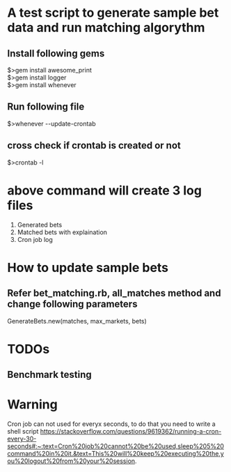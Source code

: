 # A test script to generate sample bet data and run matching algorythm
## Install following gems
  $>gem install awesome_print  
  $>gem install logger  
  $>gem install whenever

## Run following file

$>whenever --update-crontab

## cross check if crontab is created or not
$>crontab -l

# above command will create 3 log files
  1. Generated bets
  2. Matched bets with explaination
  3. Cron job log

# How to update sample bets
  ## Refer bet_matching.rb, all_matches method and change following parameters
  GenerateBets.new(matches, max_markets, bets)

# TODOs
  ## Benchmark testing

# Warning
Cron job can not used for everyx seconds, to do that you need to write a shell script
https://stackoverflow.com/questions/9619362/running-a-cron-every-30-seconds#:~:text=Cron%20job%20cannot%20be%20used,sleep%205%20command%20in%20it.&text=This%20will%20keep%20executing%20the,you%20logout%20from%20your%20session.
